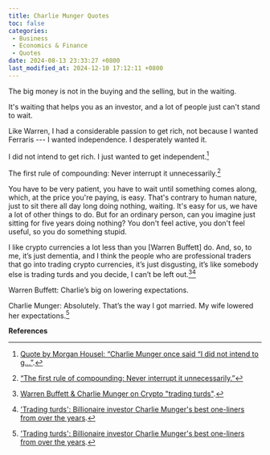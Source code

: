 ```yaml
---
title: Charlie Munger Quotes
toc: false
categories:
 - Business
 - Economics & Finance
 - Quotes
date: 2024-08-13 23:33:27 +0800
last_modified_at: 2024-12-10 17:12:11 +0800
---
```


<div class="quote--left" markdown="1">

The big money is not in the buying and the selling, but in the waiting.

</div>

<div class="quote--left" markdown="1">

It's waiting that helps you as an investor, and a lot of people just can't stand to wait.

</div>

<div class="quote--left" markdown="1">

Like Warren, I had a considerable passion to get rich, not because I wanted Ferraris --- I wanted independence. I desperately wanted it.

</div>

<div class="quote--left" markdown="1">

I did not intend to get rich. I just wanted to get independent.[^1]

</div>

<div class="quote--left" markdown="1">

The first rule of compounding: Never interrupt it unnecessarily.[^2]

</div>

<div class="quote--left" markdown="1">

You have to be very patient, you have to wait until something comes along, which, at the price you're paying, is easy. That's contrary to human nature, just to sit there all day long doing nothing, waiting. It's easy for us, we have a lot of other things to do. But for an ordinary person, can you imagine just sitting for five years doing nothing? You don't feel active, you don't feel useful, so you do something stupid.

</div>

<div class="quote--left" markdown="1">

I like crypto currencies a lot less than you \[Warren Buffett\] do. And, so, to me, it’s just dementia, and I think the people who are professional traders that go into trading crypto currencies, it’s just disgusting, it’s like somebody else is trading turds and you decide, I can’t be left out.[^3][^4]

</div>

<div class="quote--left" markdown="1">

Warren Buffett: Charlie’s big on lowering expectations.

Charlie Munger: Absolutely. That’s the way I got married. My wife lowered her expectations.[^4]

</div>

**References**

[^1]: [Quote by Morgan Housel: “Charlie Munger once said “I did not intend to g...”](https://www.goodreads.com/quotes/11195793-charlie-munger-once-said-i-did-not-intend-to-get).
[^2]: [“The first rule of compounding: Never interrupt it unnecessarily.”](https://www.dwassetmgmt.com/blog/the-first-rule-of-compounding-never-interrupt-it-unnecessarily---charlie-munger)
[^3]: [Warren Buffett & Charlie Munger on Crypto "trading turds"](https://www.youtube.com/watch?v=tGmhFx_7w4I).
[^4]: ['Trading turds': Billionaire investor Charlie Munger's best one-liners from over the years](https://www.youtube.com/watch?v=JEQtdjykCKQ).

